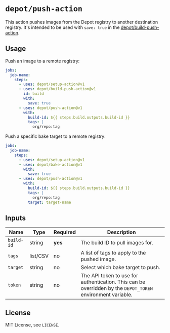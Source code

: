 # `depot/push-action`

This action pushes images from the Depot registry to another destination registry. It's intended to be used with `save: true` in the [depot/build-push-action](https://github.com/depot/build-push-action).

## Usage

Push an image to a remote registry:

```yaml
jobs:
  job-name:
    steps:
      - uses: depot/setup-action@v1
      - uses: depot/build-push-action@v1
        id: build
        with:
          save: true
      - uses: depot/push-action@v1
        with:
          build-id: ${{ steps.build.outputs.build-id }}
          tags: |
            org/repo:tag
```

Push a specific bake target to a remote registry:

```yaml
jobs:
  job-name:
    steps:
      - uses: depot/setup-action@v1
      - uses: depot/bake-action@v1
        with:
          save: true
      - uses: depot/push-action@v1
        with:
          build-id: ${{ steps.build.outputs.build-id }}
          tags: |
            org/repo:tag
          target: target-name
```

## Inputs

| Name       | Type     | Required | Description                                                                                                |
| ---------- | -------- | -------- | ---------------------------------------------------------------------------------------------------------- |
| `build-id` | string   | **yes**  | The build ID to pull images for.                                                                           |
| `tags`     | list/CSV | no       | A list of tags to apply to the pushed image.                                                               |
| `target`   | string   | no       | Select which bake target to push.                                                                          |
| `token`    | string   | no       | The API token to use for authentication. This can be overridden by the `DEPOT_TOKEN` environment variable. |

## License

MIT License, see `LICENSE`.
